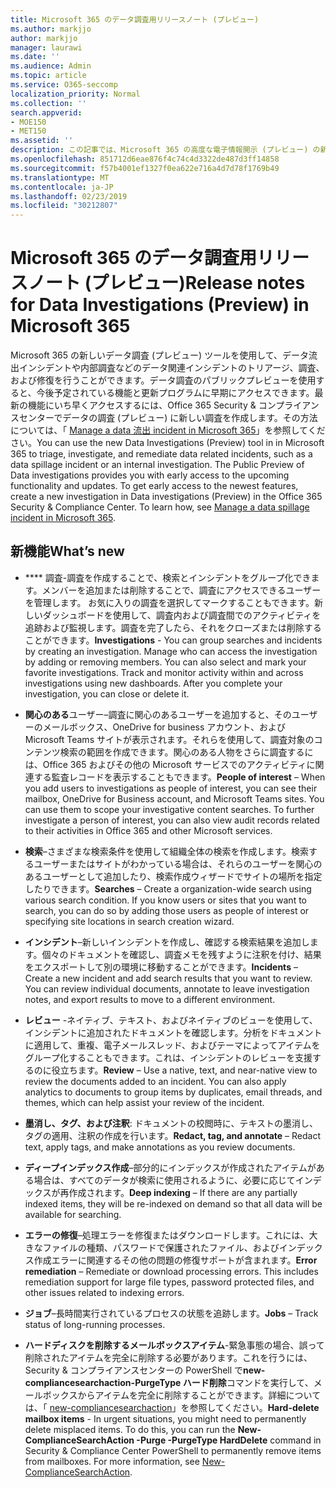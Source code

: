 ```yaml
---
title: Microsoft 365 のデータ調査用リリースノート (プレビュー)
ms.author: markjjo
author: markjjo
manager: laurawi
ms.date: ''
ms.audience: Admin
ms.topic: article
ms.service: O365-seccomp
localization_priority: Normal
ms.collection: ''
search.appverid:
- MOE150
- MET150
ms.assetid: ''
description: この記事では、Microsoft 365 の高度な電子情報開示 (プレビュー) の新バージョンについて説明します。
ms.openlocfilehash: 851712d6eae876f4c74c4d3322de487d3ff14858
ms.sourcegitcommit: f57b4001ef1327f0ea622e716a4d7d78f1769b49
ms.translationtype: MT
ms.contentlocale: ja-JP
ms.lasthandoff: 02/23/2019
ms.locfileid: "30212807"
---
```

# <a name="release-notes-for-data-investigations-preview-in-microsoft-365"></a><span data-ttu-id="6b82f-103">Microsoft 365 のデータ調査用リリースノート (プレビュー)</span><span class="sxs-lookup"><span data-stu-id="6b82f-103">Release notes for Data Investigations (Preview) in Microsoft 365</span></span>

<span data-ttu-id="6b82f-p101">Microsoft 365 の新しいデータ調査 (プレビュー) ツールを使用して、データ流出インシデントや内部調査などのデータ関連インシデントのトリアージ、調査、および修復を行うことができます。データ調査のパブリックプレビューを使用すると、今後予定されている機能と更新プログラムに早期にアクセスできます。最新の機能にいち早くアクセスするには、Office 365 Security & コンプライアンスセンターでデータの調査 (プレビュー) に新しい調査を作成します。その方法については、「 [Manage a data 流出 incident in Microsoft 365](manage-data-spillage-incidents.md)」を参照してください。</span><span class="sxs-lookup"><span data-stu-id="6b82f-p101">You can use the new Data Investigations (Preview) tool in in Microsoft 365 to triage, investigate, and remediate data related incidents, such as a data spillage incident or an internal investigation. The Public Preview of Data investigations provides you with early access to the upcoming functionality and updates. To get early access to the newest features, create a new investigation in Data investigations (Preview) in the Office 365 Security & Compliance Center. To learn how, see [Manage a data spillage incident in Microsoft 365](manage-data-spillage-incidents.md).</span></span>

## <a name="whats-new"></a><span data-ttu-id="6b82f-108">新機能</span><span class="sxs-lookup"><span data-stu-id="6b82f-108">What’s new</span></span> 

- <span data-ttu-id="6b82f-p102">\*\*\*\* 調査-調査を作成することで、検索とインシデントをグループ化できます。メンバーを追加または削除することで、調査にアクセスできるユーザーを管理します。 お気に入りの調査を選択してマークすることもできます。新しいダッシュボードを使用して、調査内および調査間でのアクティビティを追跡および監視します。調査を完了したら、それをクローズまたは削除することができます。</span><span class="sxs-lookup"><span data-stu-id="6b82f-p102">**Investigations** - You can group searches and incidents by creating an investigation. Manage who can access the investigation by adding or removing members.  You can also select and mark your favorite investigations. Track and monitor activity within and across investigations using new dashboards. After you complete your investigation, you can close or delete it.</span></span>

- <span data-ttu-id="6b82f-p103">**関心のある**ユーザー–調査に関心のあるユーザーを追加すると、そのユーザーのメールボックス、OneDrive for business アカウント、および Microsoft Teams サイトが表示されます。それらを使用して、調査対象のコンテンツ検索の範囲を作成できます。関心のある人物をさらに調査するには、Office 365 およびその他の Microsoft サービスでのアクティビティに関連する監査レコードを表示することもできます。</span><span class="sxs-lookup"><span data-stu-id="6b82f-p103">**People of interest** – When you add users to investigations as people of interest, you can see their mailbox, OneDrive for Business account, and Microsoft Teams sites. You can use them to scope your investigative content searches. To further investigate a person of interest, you can also view audit records related to their activities in Office 365 and other Microsoft services.</span></span>

- <span data-ttu-id="6b82f-p104">**検索**–さまざまな検索条件を使用して組織全体の検索を作成します。検索するユーザーまたはサイトがわかっている場合は、それらのユーザーを関心のあるユーザーとして追加したり、検索作成ウィザードでサイトの場所を指定したりできます。</span><span class="sxs-lookup"><span data-stu-id="6b82f-p104">**Searches** – Create a organization-wide search using various search condition. If you know users or sites that you want to search, you can do so by adding those users as people of interest or specifying site locations in search creation wizard.</span></span> 

- <span data-ttu-id="6b82f-p105">**インシデント**–新しいインシデントを作成し、確認する検索結果を追加します。個々のドキュメントを確認し、調査メモを残すように注釈を付け、結果をエクスポートして別の環境に移動することができます。</span><span class="sxs-lookup"><span data-stu-id="6b82f-p105">**Incidents** – Create a new incident and add search results that you want to review. You can review individual documents, annotate to leave investigation notes, and export results to move to a different environment.</span></span> 

- <span data-ttu-id="6b82f-p106">**レビュー** -ネイティブ、テキスト、およびネイティブのビューを使用して、インシデントに追加されたドキュメントを確認します。分析をドキュメントに適用して、重複、電子メールスレッド、およびテーマによってアイテムをグループ化することもできます。これは、インシデントのレビューを支援するのに役立ちます。</span><span class="sxs-lookup"><span data-stu-id="6b82f-p106">**Review** – Use a native, text, and near-native view to review the documents added to an incident. You can also apply analytics to documents to group items by duplicates, email threads, and themes, which can help assist your review of the incident.</span></span> 

- <span data-ttu-id="6b82f-123">**墨消し、タグ、および注釈**: ドキュメントの校閲時に、テキストの墨消し、タグの適用、注釈の作成を行います。</span><span class="sxs-lookup"><span data-stu-id="6b82f-123">**Redact, tag, and annotate** – Redact text, apply tags, and make annotations as you review documents.</span></span>
  
- <span data-ttu-id="6b82f-124">**ディープインデックス作成**–部分的にインデックスが作成されたアイテムがある場合は、すべてのデータが検索に使用されるように、必要に応じてインデックスが再作成されます。</span><span class="sxs-lookup"><span data-stu-id="6b82f-124">**Deep indexing** – If there are any partially indexed items, they will be re-indexed on demand so that all data will be available for searching.</span></span>

- <span data-ttu-id="6b82f-p107">**エラーの修復**–処理エラーを修復またはダウンロードします。これには、大きなファイルの種類、パスワードで保護されたファイル、およびインデックス作成エラーに関連するその他の問題の修復サポートが含まれます。</span><span class="sxs-lookup"><span data-stu-id="6b82f-p107">**Error remediation** – Remediate or download processing errors. This includes remediation support for large file types, password protected files, and other issues related to indexing errors.</span></span> 

- <span data-ttu-id="6b82f-127">**ジョブ**–長時間実行されているプロセスの状態を追跡します。</span><span class="sxs-lookup"><span data-stu-id="6b82f-127">**Jobs** – Track status of long-running processes.</span></span>

- <span data-ttu-id="6b82f-p108">**ハードディスクを削除するメールボックスアイテム**-緊急事態の場合、誤って削除されたアイテムを完全に削除する必要があります。これを行うには、Security & コンプライアンスセンターの PowerShell で**new-compliancesearchaction-PurgeType ハード削除**コマンドを実行して、メールボックスからアイテムを完全に削除することができます。詳細については、「 [new-compliancesearchaction](https://docs.microsoft.com/powershell/module/exchange/policy-and-compliance-content-search/new-compliancesearchaction)」を参照してください。</span><span class="sxs-lookup"><span data-stu-id="6b82f-p108">**Hard-delete mailbox items** - In urgent situations, you might need to permanently delete misplaced items. To do this, you can run the **New-ComplianceSearchAction -Purge -PurgeType HardDelete** command in Security & Compliance Center PowerShell to permanently remove items from mailboxes. For more information, see [New-ComplianceSearchAction](https://docs.microsoft.com/powershell/module/exchange/policy-and-compliance-content-search/new-compliancesearchaction).</span></span>
